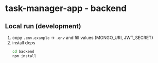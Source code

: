 # task-manager-app - backend

## Local run (development)

1. copy `.env.example` → `.env` and fill values (MONGO_URI, JWT_SECRET)
2. install deps
   ```bash
   cd backend
   npm install
   ```
